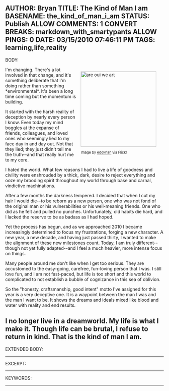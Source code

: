 AUTHOR: Bryan
TITLE: The Kind of Man I am
BASENAME: the_kind_of_man_i_am
STATUS: Publish
ALLOW COMMENTS: 1
CONVERT BREAKS: markdown_with_smartypants
ALLOW PINGS: 0
DATE: 03/15/2010 07:46:11 PM
TAGS: learning,life,reality
-----
BODY:
<div class="zemanta-img mt-image-right" style="margin-top: 1em; margin-right: 1em; margin-bottom: 1em; margin-left: 1em; display: block; float: right; width: 250px; "><a href="http://www.flickr.com/photos/23981476@N08/2280442084"><img src="http://farm3.static.flickr.com/2051/2280442084_f29fd302c0_m.jpg" alt="are oui we art" width="240" height="239"></a><p class="zemanta-img-attribution" style="font-size:0.8em">Image by <a href="http://www.flickr.com/photos/23981476@N08/2280442084">edokhan</a> via Flickr</p></div>I'm changing. There's a lot involved in that change, and it's something deliberate that I'm doing rather than something *environmental*. It's been a long time coming but the momentum is building.

It started with the harsh reality of deception by nearly every person I know. Even today my mind boggles at the expanse of friends, colleagues, and loved ones who seemingly lied to my face day in and day out. Not that they lied; they just didn't tell me the truth--and that really hurt me to my core.

I hated the world. What few reasons I had to live a life of goodness and civility were enshrouded by a thick, dark, desire to reject everything and ooze my brooding spirit throughout my world through base and carnal, vindictive machinations.

After a few months the darkness tempered. I decided that when I cut my hair I would die--to be reborn as a new person, one who was not fond of the original man or his vulnerabilities or his well-meaning friends. One who did as he felt and pulled no punches. Unfortunately, old habits die hard, and I lacked the reserve to be as badass as I had hoped.

Yet the process has begun, and as we approached 2010 I became increasingly determined to focus my frustrations, forging a new character. A new year, a new decade, and having just passed thirty, I wanted to make the alignment of these new milestones count. Today, I am truly different--though not yet fully adapted--and I feel a much heavier, more intense focus on things.

Many people around me don't like when I get too serious. They are accustomed to the easy-going, carefree, fun-loving person that I was. I still love fun, and I am not fast-paced, but life is too short and this world to complicated to not establish a bubble of cognizance in this sea of oblivion. 

So the "honesty, craftsmanship, good intent" motto I've assigned for this year is a very deceptive one. It is a waypoint between the man I was and the man I want to be. It shows the dreams and ideals mixed like blood and water with reality and end results. 

I no longer live in a dreamworld. My life is what I make it. Though life can be brutal, I refuse to return in kind. That is the kind of man I am.
-----
EXTENDED BODY:

-----
EXCERPT:

-----
KEYWORDS:

-----


